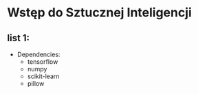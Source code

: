 # Wstęp do Sztucznej Inteligencji
##  list 1:
- Dependencies:
    - tensorflow
    - numpy
    - scikit-learn
    - pillow